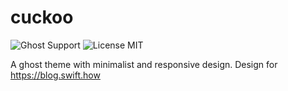 # cuckoo

![Ghost Support](https://img.shields.io/badge/ghost-powered-brightgreen.svg)
![License MIT](https://img.shields.io/github/license/mashape/apistatus.svg)

A ghost theme with minimalist and responsive design. Design for https://blog.swift.how
